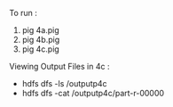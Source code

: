 To run :
1. pig 4a.pig
2.  pig 4b.pig
3. pig 4c.pig

   
Viewing Output Files in 4c :
-   hdfs dfs -ls /outputp4c
-   hdfs dfs -cat /outputp4c/part-r-00000
